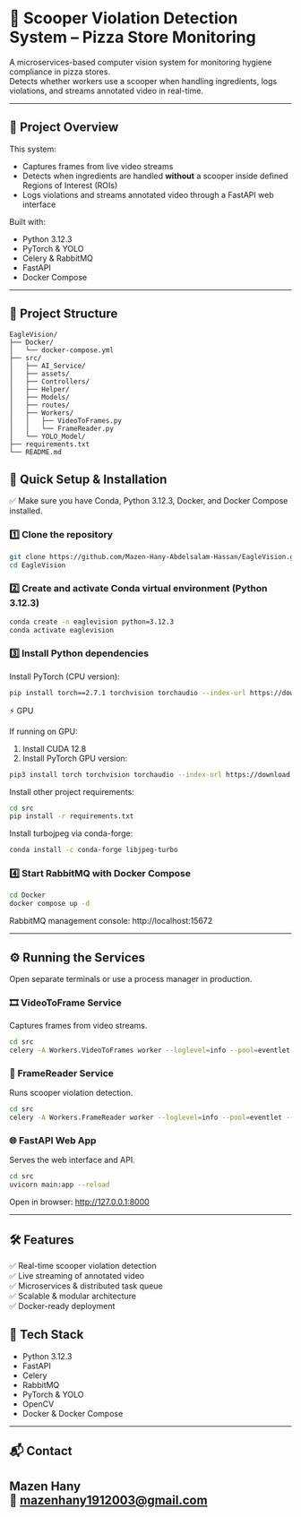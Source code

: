 # 🍕 Scooper Violation Detection System – Pizza Store Monitoring

A microservices-based computer vision system for monitoring hygiene compliance in pizza stores.  
Detects whether workers use a scooper when handling ingredients, logs violations, and streams annotated video in real-time.

---

## 📌 Project Overview

This system:
- Captures frames from live video streams
- Detects when ingredients are handled **without** a scooper inside defined Regions of Interest (ROIs)
- Logs violations and streams annotated video through a FastAPI web interface

Built with:
- Python 3.12.3
- PyTorch & YOLO
- Celery & RabbitMQ
- FastAPI
- Docker Compose

---

## 📂 Project Structure

```plaintext
EagleVision/
├── Docker/
│   └── docker-compose.yml
├── src/
│   ├── AI_Service/
│   ├── assets/
│   ├── Controllers/
│   ├── Helper/
│   ├── Models/
│   ├── routes/
│   ├── Workers/
│   │   ├── VideoToFrames.py
│   │   └── FrameReader.py
│   └── YOLO_Model/
├── requirements.txt
└── README.md
```

## 🚀 Quick Setup & Installation

✅ Make sure you have Conda, Python 3.12.3, Docker, and Docker Compose installed.

### 1️⃣ Clone the repository

```bash
git clone https://github.com/Mazen-Hany-Abdelsalam-Hassan/EagleVision.git
cd EagleVision
```

### 2️⃣ Create and activate Conda virtual environment (Python 3.12.3)

```bash
conda create -n eaglevision python=3.12.3
conda activate eaglevision
```

### 3️⃣ Install Python dependencies

Install PyTorch (CPU version):

```bash
pip install torch==2.7.1 torchvision torchaudio --index-url https://download.pytorch.org/whl/cpu
```
 ⚡ GPU 

If running on GPU:

1. Install CUDA 12.8
2. Install PyTorch GPU version:

```bash
pip3 install torch torchvision torchaudio --index-url https://download.pytorch.org/whl/cu128
```

Install other project requirements:

```bash
cd src
pip install -r requirements.txt
```

Install turbojpeg via conda-forge:
```bash
conda install -c conda-forge libjpeg-turbo
```


### 4️⃣ Start RabbitMQ with Docker Compose

```bash
cd Docker
docker compose up -d
```

RabbitMQ management console: http://localhost:15672

---

## ⚙️ Running the Services

Open separate terminals or use a process manager in production.

### 🎞 VideoToFrame Service
Captures frames from video streams.

```bash
cd src
celery -A Workers.VideoToFrames worker --loglevel=info --pool=eventlet --concurrency=2
```

### 🧠 FrameReader Service
Runs scooper violation detection.

```bash
cd src
celery -A Workers.FrameReader worker --loglevel=info --pool=eventlet --concurrency=2
```

### 🌐 FastAPI Web App
Serves the web interface and API.

```bash
cd src
uvicorn main:app --reload
```

Open in browser: http://127.0.0.1:8000

---

## 🛠 Features

✅ Real-time scooper violation detection  
✅ Live streaming of annotated video  
✅ Microservices & distributed task queue  
✅ Scalable & modular architecture  
✅ Docker-ready deployment  


## 🧩 Tech Stack

- Python 3.12.3
- FastAPI
- Celery
- RabbitMQ
- PyTorch & YOLO
- OpenCV
- Docker & Docker Compose

---


## 📬 Contact

**Mazen Hany**  
📧 mazenhany1912003@gmail.com
---

